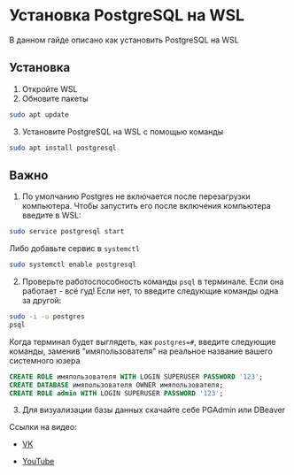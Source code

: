 # Установка PostgreSQL на WSL

В данном гайде описано как установить PostgreSQL на WSL

## Установка

1. Откройте WSL
2. Обновите пакеты

```sh
sudo apt update
```

3. Установите PostgreSQL на WSL с помощью команды

```sh
sudo apt install postgresql
```

## Важно

1. По умолчанию Postgres не включается после перезагрузки компьютера. Чтобы запустить его
   после включения компьютера введите в WSL:

```sh
sudo service postgresql start
```

Либо добавьте сервис в `systemctl`

```sh
sudo systemctl enable postgresql
```

2. Проверьте работоспособность команды `psql` в терминале. Если она работает - всё гуд!
   Если нет, то введите следующие команды одна за другой:

```sh
sudo -i -u postgres
psql
```

Когда терминал будет выглядеть, как `postgres=#`, введите следующие команды, заменив
"имяпользователя" на реальное название вашего системного юзера

```sql
CREATE ROLE имяпользователя WITH LOGIN SUPERUSER PASSWORD '123';
CREATE DATABASE имяпользователя OWNER имяпользователя;
CREATE ROLE admin WITH LOGIN SUPERUSER PASSWORD '123';
```

3. Для визуализации базы данных скачайте себе PGAdmin или DBeaver

Ссылки на видео:

- [VK](https://vk.com/video300683913_456239191)

- [YouTube](https://www.youtube.com/watch?v=DykpWswg57E)
